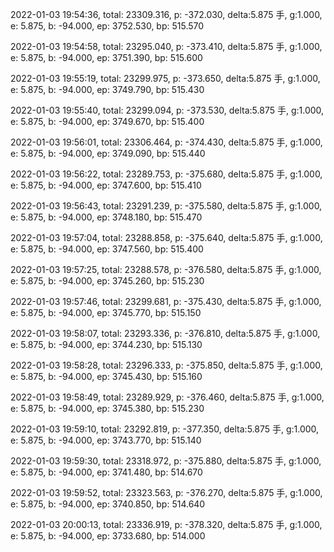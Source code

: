 2022-01-03 19:54:36, total: 23309.316, p: -372.030, delta:5.875 手, g:1.000, e: 5.875, b: -94.000, ep: 3752.530, bp: 515.570

2022-01-03 19:54:58, total: 23295.040, p: -373.410, delta:5.875 手, g:1.000, e: 5.875, b: -94.000, ep: 3751.390, bp: 515.600

2022-01-03 19:55:19, total: 23299.975, p: -373.650, delta:5.875 手, g:1.000, e: 5.875, b: -94.000, ep: 3749.790, bp: 515.430

2022-01-03 19:55:40, total: 23299.094, p: -373.530, delta:5.875 手, g:1.000, e: 5.875, b: -94.000, ep: 3749.670, bp: 515.400

2022-01-03 19:56:01, total: 23306.464, p: -374.430, delta:5.875 手, g:1.000, e: 5.875, b: -94.000, ep: 3749.090, bp: 515.440

2022-01-03 19:56:22, total: 23289.753, p: -375.680, delta:5.875 手, g:1.000, e: 5.875, b: -94.000, ep: 3747.600, bp: 515.410

2022-01-03 19:56:43, total: 23291.239, p: -375.580, delta:5.875 手, g:1.000, e: 5.875, b: -94.000, ep: 3748.180, bp: 515.470

2022-01-03 19:57:04, total: 23288.858, p: -375.640, delta:5.875 手, g:1.000, e: 5.875, b: -94.000, ep: 3747.560, bp: 515.400

2022-01-03 19:57:25, total: 23288.578, p: -376.580, delta:5.875 手, g:1.000, e: 5.875, b: -94.000, ep: 3745.260, bp: 515.230

2022-01-03 19:57:46, total: 23299.681, p: -375.430, delta:5.875 手, g:1.000, e: 5.875, b: -94.000, ep: 3745.770, bp: 515.150

2022-01-03 19:58:07, total: 23293.336, p: -376.810, delta:5.875 手, g:1.000, e: 5.875, b: -94.000, ep: 3744.230, bp: 515.130

2022-01-03 19:58:28, total: 23296.333, p: -375.850, delta:5.875 手, g:1.000, e: 5.875, b: -94.000, ep: 3745.430, bp: 515.160

2022-01-03 19:58:49, total: 23289.929, p: -376.460, delta:5.875 手, g:1.000, e: 5.875, b: -94.000, ep: 3745.380, bp: 515.230

2022-01-03 19:59:10, total: 23292.819, p: -377.350, delta:5.875 手, g:1.000, e: 5.875, b: -94.000, ep: 3743.770, bp: 515.140

2022-01-03 19:59:30, total: 23318.972, p: -375.880, delta:5.875 手, g:1.000, e: 5.875, b: -94.000, ep: 3741.480, bp: 514.670

2022-01-03 19:59:52, total: 23323.563, p: -376.270, delta:5.875 手, g:1.000, e: 5.875, b: -94.000, ep: 3740.850, bp: 514.640

2022-01-03 20:00:13, total: 23336.919, p: -378.320, delta:5.875 手, g:1.000, e: 5.875, b: -94.000, ep: 3733.680, bp: 514.000